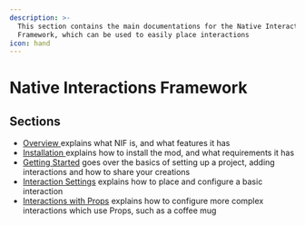 ```yaml
---
description: >-
  This section contains the main documentations for the Native Interactions
  Framework, which can be used to easily place interactions
icon: hand
---
```


# Native Interactions Framework

## Sections

* [Overview ](overview.md)explains what NIF is, and what features it has
* [Installation ](installation.md)explains how to install the mod, and what requirements it has
* [Getting Started](getting-started.md) goes over the basics of setting up a project, adding interactions and how to share your creations
* [Interaction Settings](interaction-settings.md) explains how to place and configure a basic interaction
* [Interactions with Props](interactions-with-props.md) explains how to configure more complex interactions which use Props, such as a coffee mug

